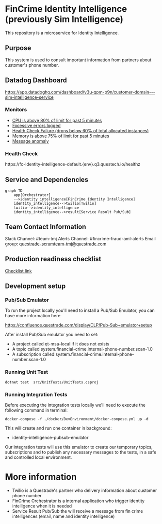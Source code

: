 # FinCrime Identity Intelligence (previously Sim Intelligence)
This repository is a microservice for Identity Intelligence.

## Purpose
This system is used to consult important information from partners about customer's phone number.

## Datadog Dashboard
https://app.datadoghq.com/dashboard/v3u-qpm-p9n/customer-domain---sim-intelligence-service

### Monitors
-   [CPU is above 80% of limit for past 5 minutes](https://app.datadoghq.com/monitors/101334280)
-   [Excessive errors logged](https://app.datadoghq.com/monitors/101080536)
-   [Health Check Failure (drops below 60% of total allocated instances)](https://app.datadoghq.com/monitors/101316759)
-   [Memory is above 75% of limit for past 5 minutes](https://app.datadoghq.com/monitors/101335322)
-   [Message anomaly](https://app.datadoghq.com/monitors/110973479)

### Health Check
https://fc-Identity-intelligence-default.{env}.q3.questech.io/healthz

## Service and Dependencies
```mermaid
graph TD
    app[Orchestrator]
    -->identity_intelligence[FinCrime Identity Intelligence]
    identity_intelligence-->twilio[Twilio]
    twilio-->identity_intelligence
    identity_intelligence-->result[Service Result Pub/Sub]
```

## Team Contact Information
Slack Channel: #team-tmj
Alerts Channel: #fincrime-fraud-aml-alerts
Email group: questrade-scrumteam-tmj@questrade.com

## Production readiness checklist
[Checklist link](productionreadiness.md)

## Development setup

### Pub/Sub Emulator
To run the project locally you'll need to install a Pub/Sub Emulator, you can have more information here:

https://confluence.questrade.com/display/CLP/Pub-Sub+emulator+setup

After install Pub/Sub emulator you need to set:
-   A project called qt-msa-local if it does not exists
-   A topic called system.financial-crime.internal-phone-number.scan-1.0
-   A subscription called system.financial-crime.internal-phone-number.scan-1.0

### Running Unit Test
```
dotnet test  src/UnitTests/UnitTests.csproj
```

### Running Integration Tests
Before executing the integration tests locally we'll need to execute the following command in terminal:
```
docker-compose -f ./docker/DevEnvironment/docker-compose.yml up -d
```

This will create and run one container in background:
- identity-intelligence-pubsub-emulator

Our integration tests will use this emulator to create our temporary topics, subscriptions and to publish any necessary messages to the tests, in a safe and controlled local environment.

# More information
-   Twilio is a Questrade's partner who delivery information about customer phone number
-   FinCrime Orchestrator is a internal application who trigger identity intelligence when it is needed
-   Service Result Pub/Sub the will receive a message from fin crime intelligences (email, name and identity intelligence)
